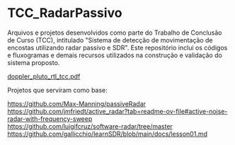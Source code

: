 # TCC_RadarPassivo
Arquivos e projetos desenvolvidos como parte do Trabalho de Conclusão de Curso (TCC), intitulado "Sistema de detecção de movimentação de encostas utilizando radar passivo e SDR". Este repositório inclui os códigos e fluxogramas e demais recursos utilizados na construção e validação do sistema proposto.


[doppler_pluto_rtl_tcc.pdf](https://github.com/user-attachments/files/20662243/doppler_pluto_rtl_tcc.pdf)



Projetos que serviram como base: 

https://github.com/Max-Manning/passiveRadar  
https://github.com/jmfriedt/active_radar?tab=readme-ov-file#active-noise-radar-with-frequency-sweep  
https://github.com/luigifcruz/software-radar/tree/master  
https://github.com/gallicchio/learnSDR/blob/main/docs/lesson01.md


